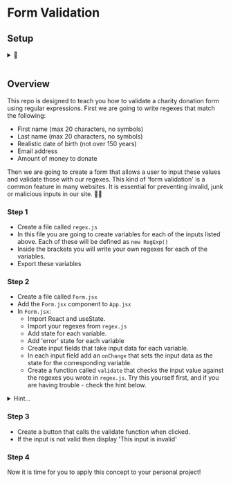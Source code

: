 # Form Validation

## Setup 
<details> 
<summary>🏁</summary>

- Clone the repo onto your machine by opening the terminal at your workspace folder and typing `git clone` followed the 'SSH key'.
- Create a new branch with `git checkout -b YOUR_NAME`
- Open the repo with `code .`
- Open this readme file in VS Code and click `ctrl+shft+v`. This file will open in PREVIEW mode and will be a whole lot nicer to read...💥

</details>
<br>

## Overview

This repo is designed to teach you how to validate a charity donation form using regular expressions. First we are going to write regexes that match the following:

- First name (max 20 characters, no symbols)
- Last name (max 20 characters, no symbols)
- Realistic date of birth (not over 150 years)
- Email address
- Amount of money to donate

Then we are going to create a form that allows a user to input these values and validate those with our regexes. This kind of 'form validation' is a common feature in many websites. It is essential for preventing invalid, junk or malicious inputs in our site. 🐱‍💻

### Step 1

- Create a file called ```regex.js```
- In this file you are going to create variables for each of the inputs listed above. Each of these will be defined as ```new RegExp()```
- Inside the brackets you will write your own regexes for each of the variables.
- Export these variables

### Step 2

- Create a file called ```Form.jsx```
- Add the ```Form.jsx``` component to ```App.jsx```
- In ```Form.jsx```:
    - Import React and useState.
    - Import your regexes from ```regex.js```
    - Add state for each variable.
    - Add 'error' state for each variable
    - Create input fields that take input data for each variable.
    - In each input field add an ```onChange``` that sets the input data as the state for the corresponding variable.
    - Create a function called ```validate``` that checks the input value against the regexes you wrote in ```regex.js```. Try this yourself first, and if you are having trouble - check the hint below.

<details> 
<summary>Hint...</summary>

```
function validate () {
      if (!validEmail.test(email)) {
         setEmailErr(true)
      }
   }
```

</details>

### Step 3

- Create a button that calls the validate function when clicked.
- If the input is not valid then display 'This input is invalid'

### Step 4

Now it is time for you to apply this concept to your personal project! 

